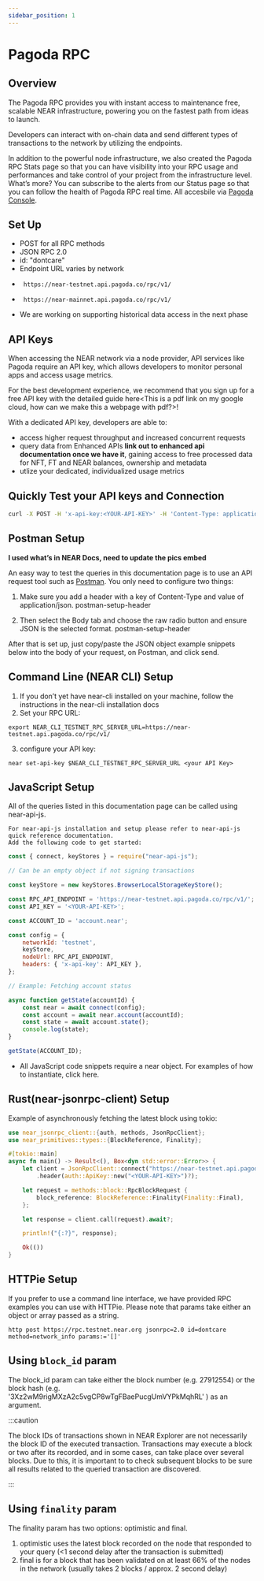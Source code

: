 ```yaml
---
sidebar_position: 1
---
```


# Pagoda RPC

## Overview

The Pagoda RPC provides you with instant access to maintenance free, scalable NEAR infrastructure, powering you on the fastest path from ideas to launch.

Developers can interact with on-chain data and send different types of transactions to the network by utilizing the endpoints.

In addition to the powerful node infrastructure, we also created the Pagoda RPC Stats page so that you can have visibility into your RPC usage and performances and take control of your project from the infrastructure level. What’s more? You can subscribe to the alerts from our Status page so that you can follow the health of Pagoda RPC real time. All accesbile via [Pagoda Console](https://console.pagoda.co/).

## Set Up

-    POST for all RPC methods
-    JSON RPC 2.0
-    id: "dontcare"
-    Endpoint URL varies by network
  -      https://near-testnet.api.pagoda.co/rpc/v1/
  -      https://near-mainnet.api.pagoda.co/rpc/v1/
-    We are working on supporting historical data access in the next phase

## API Keys

When accessing the NEAR network via a node provider, API services like Pagoda require an API key, which allows developers to monitor personal apps and access usage metrics.

For the best development experience, we recommend that you sign up for a free API key with the detailed guide here<This is a pdf link on my google cloud, how can we make this a webpage with pdf?>!

With a dedicated API key, developers are able to:

-    access higher request throughput and increased concurrent requests
-    query data from Enhanced APIs **link out to enhanced api documentation once we have it**, gaining access to free processed data for NFT, FT and NEAR balances, ownership and metadata
-    utlize your dedicated, individualized usage metrics

## Quickly Test your API keys and Connection

```sh
curl -X POST -H 'x-api-key:<YOUR-API-KEY>' -H 'Content-Type: application/json' -d '{"jsonrpc": "2.0", "id":"dontcare","method":"status","params":[] }' https://near-testnet.api.pagoda.co/rpc/v1/
```

## Postman Setup
**I used what’s in NEAR Docs, need to update the pics embed**

An easy way to test the queries in this documentation page is to use an API request tool such as [Postman](https://www.postman.com/).
You only need to configure two things:

1.    Make sure you add a header with a key of Content-Type and value of application/json.
    postman-setup-header

2.    Then select the Body tab and choose the raw radio button and ensure JSON is the selected format.
    postman-setup-header

After that is set up, just copy/paste the JSON object example snippets below into the body of your request, on Postman, and click send.

## Command Line (NEAR CLI) Setup

1.    If you don’t yet have near-cli installed on your machine, follow the instructions in the near-cli installation docs
2.    Set your RPC URL:

```
export NEAR_CLI_TESTNET_RPC_SERVER_URL=https://near-testnet.api.pagoda.co/rpc/v1/
```
3.    configure your API key:

```
near set-api-key $NEAR_CLI_TESTNET_RPC_SERVER_URL <your API Key>
```

## JavaScript Setup

All of the queries listed in this documentation page can be called using near-api-js.

    For near-api-js installation and setup please refer to near-api-js quick reference documentation.
    Add the following code to get started:

```js
const { connect, keyStores } = require("near-api-js");

// Can be an empty object if not signing transactions

const keyStore = new keyStores.BrowserLocalStorageKeyStore();

const RPC_API_ENDPOINT = 'https://near-testnet.api.pagoda.co/rpc/v1/';
const API_KEY = '<YOUR-API-KEY>';

const ACCOUNT_ID = 'account.near';

const config = {
    networkId: 'testnet',
    keyStore,
    nodeUrl: RPC_API_ENDPOINT,
    headers: { 'x-api-key': API_KEY },
};

// Example: Fetching account status

async function getState(accountId) {
    const near = await connect(config);
    const account = await near.account(accountId);
    const state = await account.state();
    console.log(state);
}

getState(ACCOUNT_ID);
```

-    All JavaScript code snippets require a near object. For examples of how to instantiate, click here.

## Rust(near-jsonrpc-client) Setup

Example of asynchronously fetching the latest block using tokio:

```rust
use near_jsonrpc_client::{auth, methods, JsonRpcClient};
use near_primitives::types::{BlockReference, Finality};

#[tokio::main]
async fn main() -> Result<(), Box<dyn std::error::Error>> {
    let client = JsonRpcClient::connect("https://near-testnet.api.pagoda.co/rpc/v1/")
        .header(auth::ApiKey::new("<YOUR-API-KEY>")?);

    let request = methods::block::RpcBlockRequest {
        block_reference: BlockReference::Finality(Finality::Final),
    };

    let response = client.call(request).await?;

    println!("{:?}", response);

    Ok(())
}
```

## HTTPie Setup

If you prefer to use a command line interface, we have provided RPC examples you can use with HTTPie. Please note that params take
either an object or array passed as a string.

```
http post https://rpc.testnet.near.org jsonrpc=2.0 id=dontcare method=network_info params:='[]'
```

## Using `block_id` param

The block_id param can take either the block number (e.g. 27912554) or the block hash (e.g. '3Xz2wM9rigMXzA2c5vgCP8wTgFBaePucgUmVYPkMqhRL' ) as an argument.

:::caution

The block IDs of transactions shown in NEAR Explorer are not necessarily the block ID of the executed transaction. Transactions may execute a block or two after its recorded, and in some cases, can take place over several blocks. Due to this, it is important to to check subsequent blocks to be sure all results related to the queried transaction are discovered.

:::

## Using `finality` param

The finality param has two options: optimistic and final.

1.    optimistic uses the latest block recorded on the node that responded to your query (<1 second delay after the transaction is submitted)
2.    final is for a block that has been validated on at least 66% of the nodes in the network (usually takes 2 blocks / approx. 2 second delay)
